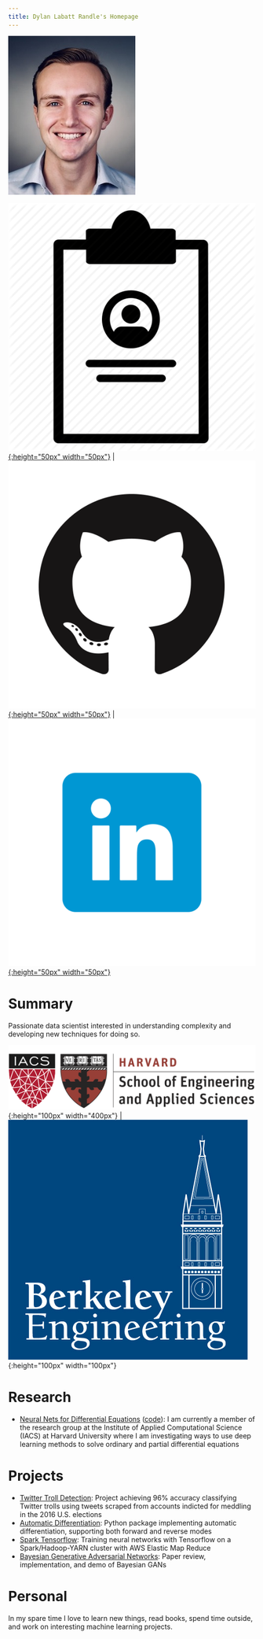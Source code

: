 ```yaml
---
title: Dylan Labatt Randle's Homepage
---
```


![headshot](pics/headshot.jpg)

[![resume](pics/Resume-512.png){:height="50px" width="50px"}](http://dylanrandle.github.io/DylanRandleResume.pdf) | [![gitlogo](pics/GitHub-Mark.png){:height="50px" width="50px"}](https://github.com/dylanrandle) | [![linkedinlogo](pics/linkedin.png){:height="50px" width="50px"}](https://linkedin.com/in/dylanrandle/)

# Summary

Passionate data scientist interested in understanding complexity and developing new techniques for doing so.

![harvard](pics/SEAS_IACS.png){:height="100px" width="400px"} | ![berkeley](pics/berkeley-engineering-logo.jpg){:height="100px" width="100px"}

# Research

- [Neural Nets for Differential Equations](https://dylanrandle.github.io/ac299_website/) ([code](https://github.com/dylanrandle/pde_nn)): I am currently a member of the research group at the Institute of Applied Computational Science (IACS) at Harvard University where
I am investigating ways to use deep learning methods to solve ordinary and partial differential equations

# Projects

- [Twitter Troll Detection](https://dylanrandle.github.io/troll_classification): Project achieving 96% accuracy classifying Twitter trolls using tweets scraped from accounts indicted for meddling in the 2016 U.S. elections
- [Automatic Differentiation](https://github.com/dylanrandle/autograd): Python package implementing automatic
differentiation, supporting both forward and reverse modes
- [Spark Tensorflow](https://github.com/dylanrandle/spark-tensorflow): Training neural networks with Tensorflow
on a Spark/Hadoop-YARN cluster with AWS Elastic Map Reduce
- [Bayesian Generative Adversarial Networks](https://dylanrandle.github.io/bayesgan.html): Paper review, implementation, and
demo of Bayesian GANs

# Personal

In my spare time I love to learn new things, read books, spend time outside, and work on interesting machine learning projects.
